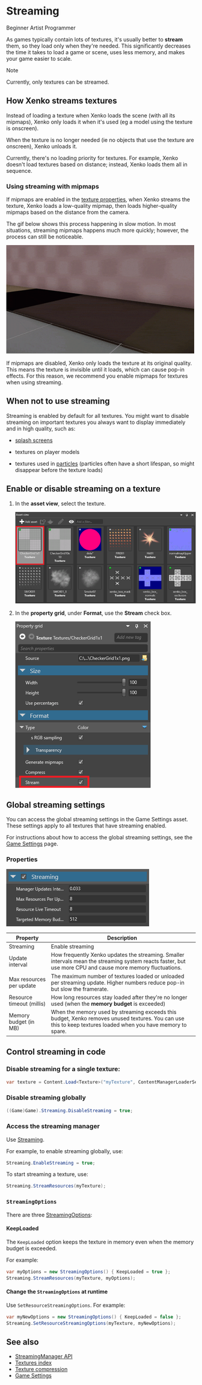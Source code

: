 # Streaming

<span class="label label-doc-level">Beginner</span>
<span class="label label-doc-audience">Artist</span>
<span class="label label-doc-audience">Programmer</span>

As games typically contain lots of textures, it's usually better to **stream** them, so they load only when they're needed. This significantly decreases the time it takes to load a game or scene, uses less memory, and makes your game easier to scale.

>[!Note]
>Currently, only textures can be streamed.

## How Xenko streams textures

Instead of loading a texture when Xenko loads the scene (with all its mipmaps), Xenko only loads it when it's used (eg a model using the texture is onscreen). 

When the texture is no longer needed (ie no objects that use the texture are onscreen), Xenko unloads it.

Currently, there's no loading priority for textures. For example, Xenko doesn't load textures based on distance; instead, Xenko loads them all in sequence.

### Using streaming with mipmaps

If mipmaps are enabled in the [texture properties](index.md), when Xenko streams the texture, Xenko loads a low-quality mipmap, then loads higher-quality mipmaps based on the distance from the camera.

The gif below shows this process happening in slow motion. In most situations, streaming mipmaps happens much more quickly; however, the process can still be noticeable.

![Texture loading](media/loading-texture.gif)

If mipmaps are disabled, Xenko only loads the texture at its original quality. This means the texture is invisible until it loads, which can cause pop-in effects. For this reason, we recommend you enable mipmaps for textures when using streaming.

## When **not** to use streaming

Streaming is enabled by default for all textures. You might want to disable streaming on important textures you always want to display immediately and in high quality, such as:

* [splash screens](../../game-studio/splash-screen.md)

* textures on player models

* textures used in [particles](../../particles/index.md) (particles often have a short lifespan, so might disappear before the texture loads)

## Enable or disable streaming on a texture

1. In the **asset view**, select the texture.

    ![Select normal map texture](media/select-texture.png)

2. In the **property grid**, under **Format**, use the **Stream** check box.

    ![Enable streaming](media/enable-streaming.png)

## Global streaming settings

You can access the global streaming settings in the Game Settings asset. These settings apply to all textures that have streaming enabled.

For instructions about how to access the global streaming settings, see the [Game Settings](../../game-studio/game-settings.md) page.

### Properties

![Streaming settings](../../game-studio/media/streaming-settings.png)

| Property             | Description
|----------------------|------------
| Streaming            | Enable streaming
| Update interval | How frequently Xenko updates the streaming. Smaller intervals mean the streaming system reacts faster, but use more CPU and cause more memory fluctuations.
| Max resources per update | The maximum number of textures loaded or unloaded per streaming update. Higher numbers reduce pop-in but slow the framerate.
| Resource timeout (millis)| How long resources stay loaded after they're no longer used (when the **memory budget** is exceeded)
| Memory budget (in MB) | When the memory used by streaming exceeds this budget, Xenko removes unused textures. You can use this to keep textures loaded when you have memory to spare.

## Control streaming in code

### Disable streaming for a single texture:

```cs
var texture = Content.Load<Texture>("myTexture", ContentManagerLoaderSettings.StreamingDisabled);
```

### Disable streaming globally

```cs
((Game)Game).Streaming.DisableStreaming = true;
```

### Access the streaming manager

Use [Streaming](xref:SiliconStudio.Xenko.Streaming).

For example, to enable streaming globally, use:

```cs
Streaming.EnableStreaming = true;
```

To start streaming a texture, use:

```cs
Streaming.StreamResources(myTexture);
```

### `StreamingOptions`

There are three [StreamingOptions](xref:SiliconStudio.Xenko.Streaming.StreamingOptions):

#### KeepLoaded

The `KeepLoaded` option keeps the texture in memory even when the memory budget is exceeded.

For example:

```cs
var myOptions = new StreamingOptions() { KeepLoaded = true };
Streaming.StreamResources(myTexture, myOptions);
```

#### Change the `StreamingOptions` at runtime

Use `SetResourceStreamingOptions`. For example:

```cs
var myNewOptions = new StreamingOptions() { KeepLoaded = false };
Streaming.SetResourceStreamingOptions(myTexture, myNewOptions);
```

## See also

* [StreamingManager API](xref:SiliconStudio.Xenko.Streaming.StreamingManager)
* [Textures index](index.md)
* [Texture compression](compression.md)
* [Game Settings](../../game-studio/game-settings.md)